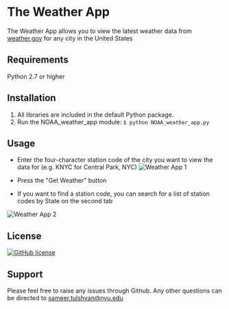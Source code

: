 # The Weather App
The Weather App allows you to view the latest weather data from [weather.gov](https://www.weather.gov/) for any city in the United States 

## Requirements  
Python 2.7 or higher

## Installation
1. All libraries are included in the default Python package.
2. Run the NOAA_weather_app module:
```$ python NOAA_weather_app.py```

## Usage  
* Enter the four-character station code of the city you want to view the data for (e.g. KNYC for Central Park, NYC) 
![Weather App 1](weather_app_1_2x.png) 

* Press the "Get Weather" button  

* If you want to find a station code, you can search for a list of station codes by State on the second tab

![Weather App 2](https://sameertulshyan.github.io/weather_app_2_2x.png)

## License
[![GitHub license](https://img.shields.io/github/license/Naereen/StrapDown.js.svg)](https://github.com/Naereen/StrapDown.js/blob/master/LICENSE)

## Support
Please feel free to raise any issues through Github. Any other questions can be directed to [sameer.tulshyan@nyu.edu](mailto:sameer.tulshyan@nyu.edu)
